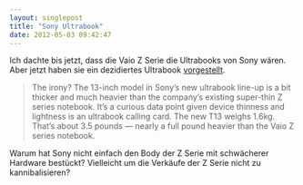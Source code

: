 ```yaml
---
layout: singlepost
title: "Sony Ultrabook"
date: 2012-05-03 09:42:47
---
```

Ich dachte bis jetzt, dass die Vaio Z Serie die Ultrabooks von Sony wären. Aber jetzt haben sie ein dezidiertes Ultrabook [vorgestellt](http://www.wired.com/gadgetlab/2012/05/sonys-first-ultrabook-is-thicker-and-heavier-than-existing-sony-laptop).
> The irony? The 13-inch model in Sony’s new ultrabook line-up is a bit thicker and much heavier than the company’s existing super-thin Z series notebook. It’s a curious data point given device thinness and lightness is an ultrabook calling card. The new T13 weighs 1.6kg. That’s about 3.5 pounds — nearly a full pound heavier than the Vaio Z series notebook.

Warum hat Sony nicht einfach den Body der Z Serie mit schwächerer Hardware bestückt? Vielleicht um die Verkäufe der Z Serie nicht zu kannibalisieren?